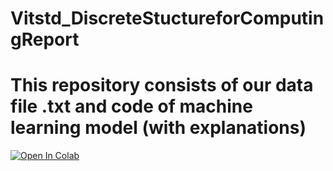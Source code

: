 # Vitstd_DiscreteStuctureforComputingReport
# This repository consists of our data file .txt and code of machine learning model (with explanations)

[![Open In Colab](https://colab.research.google.com/assets/colab-badge.svg)](https://colab.research.google.com/drive/1DsFaJV6vrwJRbxK4Ntq54PPTm3emHFVm)